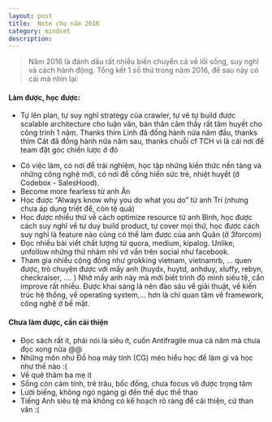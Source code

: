 ```yaml
---
layout: post
title:  Note cho năm 2016
category: mindset
description: 
---
```


> Năm 2016 là đánh dấu rất nhiều biến chuyển cả về lối sống, suy nghĩ và cách hành động.
> Tổng kết 1 số thứ trong năm 2016, để sau này có cái mà nhìn lại:

#### Làm được, học được:

+ Tự lên plan, tự suy nghĩ strategy của crawler, tự vẽ tự build được scalable architecture cho luận văn, bản thân cảm thấy rất tâm huyết cho công trình 1 năm. Thanks thím Linh đã đồng hành nửa năm đầu, thanks thím Cát đã đồng hành nửa năm sau, thanks chuỗi cf TCH vì là cái nơi để team đặt góc chiến lược ở đó

<!--description-->

+ Có việc làm, có nơi để trải nghiệm, học tập những kiến thức nền tảng và những công nghệ mới, có nơi để cống hiến sức trẻ, nhiệt huyết (ở Codebox - SalesHood).
+ Become more fearless từ anh Ân
+ Học được “Always know why you do what you do” từ anh Trí (nhưng chưa áp dụng triệt để, còn tệ quá)
+ Học được nhiều thứ về cách optimize resource từ anh Bình, học được cách suy nghĩ về tư duy build product, tự cover mọi thứ, học được cách suy nghĩ là feature nào cũng có thể làm được của anh Quân (ở 3forcom) 
+ Đọc nhiều bài viết chất lượng từ quora, medium, kipalog. Unlike, unfollow những thứ nhảm nhí vớ vẩn trên social như facebook.
+ Tham gia nhiều cộng đồng như grokking vietnam, vietnamrb, ...  quen được, trò chuyện được với mấy anh (huydx, huytd, anhduy, xluffy, rebyn, checkraiser, .... ) Nhờ mấy anh này mà mới biết trình độ mình siêu tệ, cần improve rất nhiều. Được khai sáng là nên đào sâu về giải thuật, về kiến trúc hệ thống, về operating system,... hơn là chỉ quan tâm về framework, công nghệ ở bề mặt.

#### Chưa làm được, cần cải thiện

+ Đọc sách rất ít, phải nói là siêu ít, cuốn Antifragile mua cả năm mà chưa đọc xong nữa @@
+ Những môn như Đồ hoạ máy tính (CG) méo hiểu học để làm gì và học như thế nào :( 
+ Về quê thăm ba mẹ ít
+ Sống còn cảm tính, trẻ trâu, bốc đồng, chưa focus vô được trọng tâm
+ Lười biếng, không ngó ngàng gì đến thể dục thể thao
+ Tiếng Anh siêu tệ mà không có kế hoạch rõ ràng để cải thiện, cứ than vãn :(